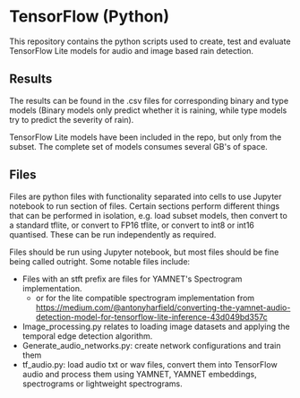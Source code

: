 # TensorFlow (Python)
This repository contains the python scripts used to create, test and evaluate
TensorFlow Lite models for audio and image based rain detection.

## Results
The results can be found in the .csv files for corresponding binary and type models
(Binary models only predict whether it is raining, while type models try to
predict the severity of rain).

TensorFlow Lite models have been included in the repo, but only from the
subset. The complete set of models consumes several GB's of space.


## Files
Files are python files with functionality separated into cells to use Jupyter
notebook to run section of files. Certain sections perform different things
that can be performed in isolation, e.g. load subset models, then convert to a
standard tflite, or convert to FP16 tflite, or convert to int8 or int16
quantised. These can be run independently as required.

Files should be run using Jupyter notebook, but most files should be fine being
called outright.
Some notable files include:
 - Files with an stft prefix are files for YAMNET's Spectrogram implementation.
    - or for the lite compatible spectrogram implementation from https://medium.com/@antonyharfield/converting-the-yamnet-audio-detection-model-for-tensorflow-lite-inference-43d049bd357c
 - Image_processing.py relates to loading image datasets and applying the temporal
   edge detection algorithm.
 - Generate_audio_networks.py: create network configurations and train them
 - tf_audio.py: load audio txt or wav files, convert them into TensorFlow audio
   and process them using YAMNET, YAMNET embeddings, spectrograms or
   lightweight spectrograms. 






